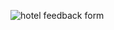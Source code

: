 ![hotel feedback form](https://github.com/user-attachments/assets/d03b2765-c305-43c5-a13b-ba3bff62de8b)
